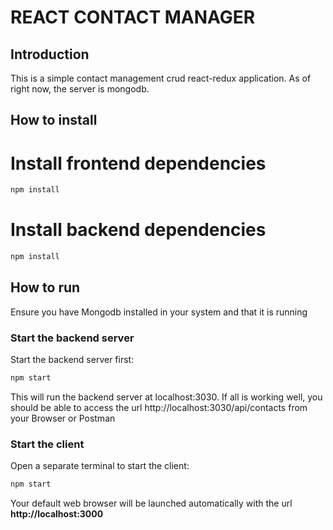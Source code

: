 # REACT CONTACT MANAGER

## Introduction
This is a simple contact management crud react-redux application. As of right now, the server is mongodb.
##  How to install


# Install frontend dependencies
```bash
npm install
```
# Install backend dependencies

```bash
npm install
```



## How to run
Ensure you have Mongodb installed in your system and that it is running

### Start the backend server
Start the backend server first:

```bash
npm start
```
This will run the backend server at localhost:3030. If all is working well, you should be able to access the url http://localhost:3030/api/contacts from your Browser or Postman

### Start the client
Open a separate terminal to start the client:

```bash
npm start
```

Your default web browser will be launched automatically with the url **http://localhost:3000**
